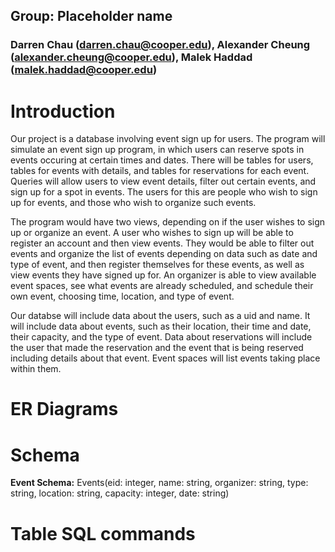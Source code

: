 ## Group: Placeholder name

### Darren Chau (darren.chau@cooper.edu), Alexander Cheung (alexander.cheung@cooper.edu), Malek Haddad (malek.haddad@cooper.edu)

# Introduction

Our project is a database involving event sign up for users. The program will simulate an event sign up program, in which users can reserve spots in events occuring at certain times and dates. There will be tables for users, tables for events with details, and tables for reservations for each event. Queries will allow users to view event details, filter out certain events, and sign up for a spot in events. The users for this are people who wish to sign up for events, and those who wish to organize such events.

The program would have two views, depending on if the user wishes to sign up or organize an event. A user who wishes to sign up will be able to register an account and then view events. They would be able to filter out events and organize the list of events depending on data such as date and type of event, and then register themselves for these events, as well as view events they have signed up for. An organizer is able to view available event spaces, see what events are already scheduled, and schedule their own event, choosing time, location, and type of event.

Our databse will include data about the users, such as a uid and name. It will include data about events, such as their location, their time and date, their capacity, and the type of event. Data about reservations will include the user that made the reservation and the event that is being reserved including details about that event. Event spaces will list events taking place within them.

# ER Diagrams

# Schema

**Event Schema:** 
Events(eid: integer, name: string, organizer: string, type: string, location: string, capacity: integer, date: string)

# Table SQL commands



